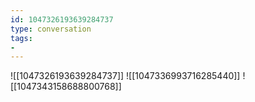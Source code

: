 ```yaml
---
id: 1047326193639284737
type: conversation
tags:
- 
---
```

![[1047326193639284737]]
![[1047336993716285440]]
![[1047343158688800768]]

